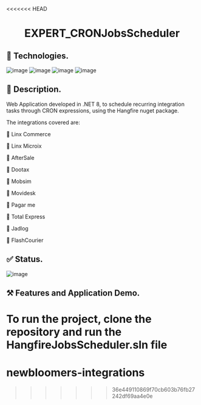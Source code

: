 <<<<<<< HEAD
<h1 align="center">EXPERT_CRONJobsScheduler</h1>

## :floppy_disk: Technologies.
![image](https://img.shields.io/badge/.NET-512BD4?style=for-the-badge&logo=dotnet&logoColor=white) ![image](https://img.shields.io/badge/MySQL-005C84?style=for-the-badge&logo=mysql&logoColor=white) ![image](https://img.shields.io/badge/PostgreSQL-316192?style=for-the-badge&logo=postgresql&logoColor=white) ![image](https://img.shields.io/badge/Microsoft_SQL_Server-CC2927?style=for-the-badge&logo=microsoft-sql-server&logoColor=white) 

## :bookmark_tabs: Description.
Web Application developed in .NET 8, to schedule recurring integration tasks through CRON expressions, using the Hangfire nuget package.

The integrations covered are:

:pushpin: Linx Commerce

:pushpin: Linx Microix

:pushpin: AfterSale

:pushpin: Dootax

:pushpin: Mobsim

:pushpin: Movidesk

:pushpin: Pagar me

:pushpin: Total Express

:pushpin: Jadlog

:pushpin: FlashCourier

## :white_check_mark: Status.
![image](http://img.shields.io/static/v1?label=STATUS&message=EM%20DESENVOLVIMENTO&color=GREEN&style=for-the-badge)

## :hammer_and_pick: Features and Application Demo.
To run the project, clone the repository and run the HangfireJobsScheduler.sln file
=======
# newbloomers-integrations
>>>>>>> 36e449110869f70cb603b76fb27242df69aa4e0e
